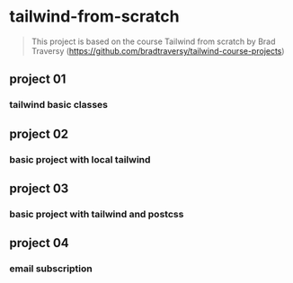 # tailwind-from-scratch

> This project is based on the course Tailwind from scratch by Brad Traversy (https://github.com/bradtraversy/tailwind-course-projects)

## project 01

### tailwind basic classes

## project 02

### basic project with local tailwind

## project 03

### basic project with tailwind and postcss

## project 04

### email subscription
